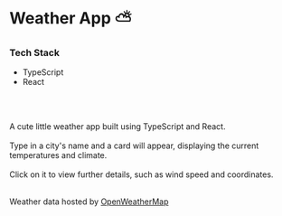 # Weather App ⛅

### Tech Stack

- TypeScript
- React

</br>
</br>

<p>A cute little weather app built using TypeScript and React.
</br>
</br>
Type in a city's name and a card will appear, displaying the current temperatures and climate.
</br>
</br>
Click on it to view further details, such as wind speed and coordinates.
</br>
</br>
 <p>Weather data hosted by <a href='https://openweathermap.org/'>OpenWeatherMap</a></p>
